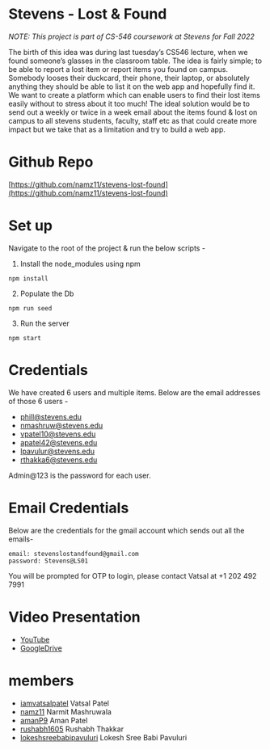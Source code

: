 # Stevens - Lost & Found

_NOTE: This project is part of CS-546 coursework at Stevens for Fall 2022_

The birth of this idea was during last tuesday’s CS546 lecture, when we found someone’s glasses in the classroom table. The idea is fairly simple; to be able to report a lost item or report items you found on campus. Somebody looses their duckcard, their phone, their laptop, or absolutely anything they should be able to list it on the web app and hopefully find it. We want to create a platform which can enable users to find their lost items easily without to stress about it too much! The ideal solution would be to send out a weekly or twice in a week email about the items found & lost on campus to all stevens students, faculty, staff etc as that could create more impact but we take that as a limitation and try to build a web app.

# Github Repo

[https://github.com/namz11/stevens-lost-found](https://github.com/namz11/stevens-lost-found)

# Set up

Navigate to the root of the project & run the below scripts -

1. Install the node_modules using npm

```
npm install
```

2. Populate the Db

```
npm run seed
```

3. Run the server

```
npm start
```

# Credentials

We have created 6 users and multiple items. Below are the email addresses of those 6 users -

- phill@stevens.edu
- nmashruw@stevens.edu
- vpatel10@stevens.edu
- apatel42@stevens.edu
- lpavulur@stevens.edu
- rthakka6@stevens.edu

Admin@123 is the password for each user.

# Email Credentials

Below are the credentials for the gmail account which sends out all the emails-

```
email: stevenslostandfound@gmail.com
password: Stevens@LS01
```

You will be prompted for OTP to login, please contact Vatsal at +1 202 492 7991

# Video Presentation

- [YouTube](https://youtu.be/VTkXBE-sT8c)
- [GoogleDrive](https://drive.google.com/file/d/1h1Fvr4GoVU63ftj4rhadTKO9FHgvNivR/view?usp=sharing)

# members

- [iamvatsalpatel](https://github.com/iamvatsalpatel) Vatsal Patel
- [namz11](https://github.com/namz11) Narmit Mashruwala
- [amanP9](https://github.com/amanP9) Aman Patel
- [rushabh1605](https://github.com/rushabh1605) Rushabh Thakkar
- [lokeshsreebabipavuluri](https://github.com/lokeshsreebabipavuluri) Lokesh Sree Babi Pavuluri
